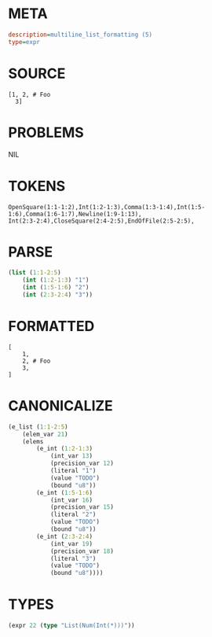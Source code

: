 # META
~~~ini
description=multiline_list_formatting (5)
type=expr
~~~
# SOURCE
~~~roc
[1, 2, # Foo
  3]
~~~
# PROBLEMS
NIL
# TOKENS
~~~zig
OpenSquare(1:1-1:2),Int(1:2-1:3),Comma(1:3-1:4),Int(1:5-1:6),Comma(1:6-1:7),Newline(1:9-1:13),
Int(2:3-2:4),CloseSquare(2:4-2:5),EndOfFile(2:5-2:5),
~~~
# PARSE
~~~clojure
(list (1:1-2:5)
	(int (1:2-1:3) "1")
	(int (1:5-1:6) "2")
	(int (2:3-2:4) "3"))
~~~
# FORMATTED
~~~roc
[
	1,
	2, # Foo
	3,
]
~~~
# CANONICALIZE
~~~clojure
(e_list (1:1-2:5)
	(elem_var 21)
	(elems
		(e_int (1:2-1:3)
			(int_var 13)
			(precision_var 12)
			(literal "1")
			(value "TODO")
			(bound "u8"))
		(e_int (1:5-1:6)
			(int_var 16)
			(precision_var 15)
			(literal "2")
			(value "TODO")
			(bound "u8"))
		(e_int (2:3-2:4)
			(int_var 19)
			(precision_var 18)
			(literal "3")
			(value "TODO")
			(bound "u8"))))
~~~
# TYPES
~~~clojure
(expr 22 (type "List(Num(Int(*)))"))
~~~